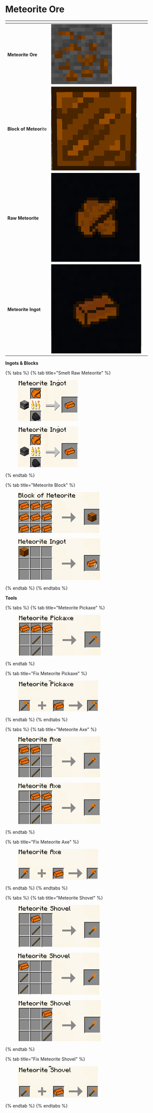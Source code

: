 # Meteorite Ore

<table data-view="cards"><thead><tr><th></th><th></th><th></th></tr></thead><tbody><tr><td><strong>Meteorite Ore</strong></td><td><img src="../../.gitbook/assets/image (5).png" alt="" data-size="original"></td><td></td></tr><tr><td><strong>Block of Meteor</strong>ite</td><td><img src="../../.gitbook/assets/image (6).png" alt="" data-size="original"></td><td></td></tr><tr><td><strong>Raw Meteorite</strong></td><td><img src="../../.gitbook/assets/image (9).png" alt="" data-size="original"></td><td></td></tr><tr><td><strong>Meteorite Ingot</strong></td><td><img src="../../.gitbook/assets/image (8).png" alt="" data-size="original"></td><td></td></tr></tbody></table>



**Ingots & Blocks**

{% tabs %}
{% tab title="Smelt Raw Meteorite" %}
<figure><img src="../../.gitbook/assets/image (10).png" alt=""><figcaption></figcaption></figure>

<figure><img src="../../.gitbook/assets/image (11).png" alt=""><figcaption></figcaption></figure>
{% endtab %}

{% tab title="Meteorite Block" %}
<figure><img src="../../.gitbook/assets/image (12).png" alt=""><figcaption></figcaption></figure>

<figure><img src="../../.gitbook/assets/image (13).png" alt=""><figcaption></figcaption></figure>
{% endtab %}
{% endtabs %}



**Tools**

{% tabs %}
{% tab title="Meteorite Pickaxe" %}
<figure><img src="../../.gitbook/assets/image (14).png" alt=""><figcaption></figcaption></figure>
{% endtab %}

{% tab title="Fix Meteorite Pickaxe" %}
<figure><img src="../../.gitbook/assets/image (15).png" alt=""><figcaption></figcaption></figure>


{% endtab %}
{% endtabs %}

{% tabs %}
{% tab title="Meteorite Axe" %}
<figure><img src="../../.gitbook/assets/image (16).png" alt=""><figcaption></figcaption></figure>

<figure><img src="../../.gitbook/assets/image (19).png" alt=""><figcaption></figcaption></figure>
{% endtab %}

{% tab title="Fix Meteorite Axe" %}
<figure><img src="../../.gitbook/assets/image (18).png" alt=""><figcaption></figcaption></figure>
{% endtab %}
{% endtabs %}

{% tabs %}
{% tab title="Meteorite Shovel" %}
<figure><img src="../../.gitbook/assets/image (20).png" alt=""><figcaption></figcaption></figure>

<figure><img src="../../.gitbook/assets/image (21).png" alt=""><figcaption></figcaption></figure>

<figure><img src="../../.gitbook/assets/image (22).png" alt=""><figcaption></figcaption></figure>
{% endtab %}

{% tab title="Fix Meteorite Shovel" %}
<figure><img src="../../.gitbook/assets/image (284).png" alt=""><figcaption></figcaption></figure>
{% endtab %}
{% endtabs %}
